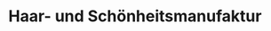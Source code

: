 ---
title: "Haar- und Schönheitsmanufaktur"
url: /leoben/haar-und-schoenheitsmanufaktur/
shop: Friseur
---